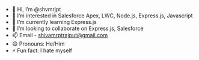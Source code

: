 - 👋 Hi, I’m @shvmrjpt
- 👀 I’m interested in Salesforce Apex, LWC, Node.js, Express.js, Javascript
- 🌱 I’m currently learning Express.js
- 💞️ I’m looking to collaborate on Express.js, Salesforce
- 📫 Email - shivamrptrajput@gmail.com
- 😄 Pronouns: He/Him
- ⚡ Fun fact: I hate myself

<!---
shvmrjpt/shvmrjpt is a ✨ special ✨ repository because its `README.md` (this file) appears on your GitHub profile.
You can click the Preview link to take a look at your changes.
--->
